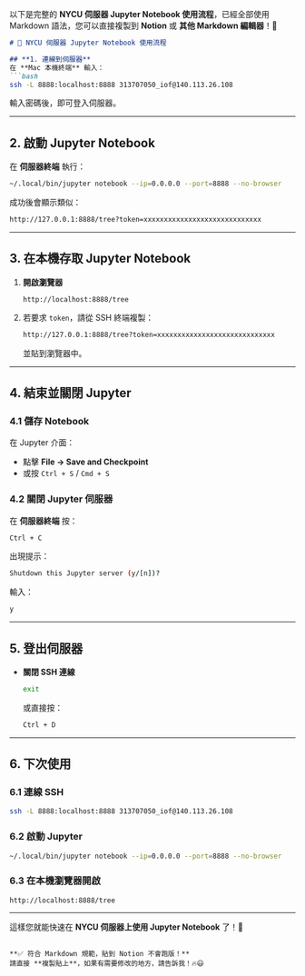 以下是完整的 **NYCU 伺服器 Jupyter Notebook 使用流程**，已經全部使用 Markdown 語法，您可以直接複製到 **Notion** 或 **其他 Markdown 編輯器**！🚀

```markdown
# 📌 NYCU 伺服器 Jupyter Notebook 使用流程

## **1. 連線到伺服器**
在 **Mac 本機終端** 輸入：
```bash
ssh -L 8888:localhost:8888 313707050_iof@140.113.26.108
```
輸入密碼後，即可登入伺服器。

---

## **2. 啟動 Jupyter Notebook**
在 **伺服器終端** 執行：
```bash
~/.local/bin/jupyter notebook --ip=0.0.0.0 --port=8888 --no-browser
```
成功後會顯示類似：
```bash
http://127.0.0.1:8888/tree?token=xxxxxxxxxxxxxxxxxxxxxxxxxxxxx
```

---

## **3. 在本機存取 Jupyter Notebook**
1. **開啟瀏覽器**
   ```text
   http://localhost:8888/tree
   ```
2. 若要求 `token`，請從 SSH 終端複製：
   ```bash
   http://127.0.0.1:8888/tree?token=xxxxxxxxxxxxxxxxxxxxxxxxxxxxx
   ```
   並貼到瀏覽器中。

---

## **4. 結束並關閉 Jupyter**
### **4.1 儲存 Notebook**
在 Jupyter 介面：
- 點擊 **File → Save and Checkpoint**
- 或按 `Ctrl + S` / `Cmd + S`

### **4.2 關閉 Jupyter 伺服器**
在 **伺服器終端** 按：
```bash
Ctrl + C
```
出現提示：
```bash
Shutdown this Jupyter server (y/[n])?
```
輸入：
```bash
y
```

---

## **5. 登出伺服器**
- **關閉 SSH 連線**
  ```bash
  exit
  ```
  或直接按：
  ```bash
  Ctrl + D
  ```

---

## **6. 下次使用**
### **6.1 連線 SSH**
```bash
ssh -L 8888:localhost:8888 313707050_iof@140.113.26.108
```

### **6.2 啟動 Jupyter**
```bash
~/.local/bin/jupyter notebook --ip=0.0.0.0 --port=8888 --no-browser
```

### **6.3 在本機瀏覽器開啟**
```text
http://localhost:8888/tree
```

---

這樣您就能快速在 **NYCU 伺服器上使用 Jupyter Notebook** 了！🚀
```

**✅ 符合 Markdown 規範，貼到 Notion 不會跑版！**  
請直接 **複製貼上**，如果有需要修改的地方，請告訴我！🔥😃
